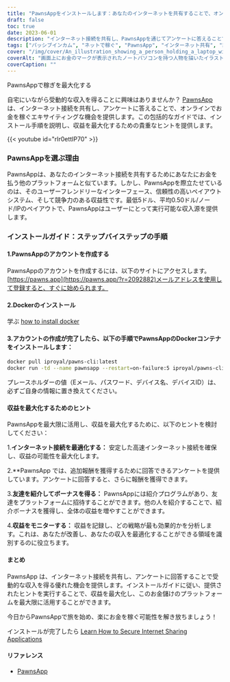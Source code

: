 ```yaml
---
title: "PawnsAppをインストールします：あなたのインターネットを共有することで、オンラインで受動的にお金を稼ぐ"
draft: false
toc: true
date: 2023-06-01
description: "インターネット接続を共有し、PawnsAppを通じてアンケートに答えることで、オンラインで受動的にお金を稼ぐ方法を発見してください。"
tags: ["パッシブインカム", "ネットで稼ぐ", "PawnsApp", "インターネット共有", "調査完了", "ミニマムペイアウト", "平均ペイアウト", "オンライン・アーニング", "サイドハックル", "在宅ワーク", "報奨金を得る", "インターネットでマネタイズ", "デジタル共有", "インカムジェネレーション", "経済的自立", "あぶく銭をかせぐ", "インターネット調査", "技術所得", "マネタイズ戦略", "デジタル経済", "ピアツーピアネットワーク", "入りの流れ", "ホームインターネット", "金もうけ", "インターネット利用", "アンケート謝礼", "ネットで金儲け", "ぼろ儲け", "デジタル特典", "インターネットマネタイゼーション", "受動的利益"]
cover: "/img/cover/An_illustration_showing_a_person_holding_a_laptop_with_a_money.png"
coverAlt: "画面上にお金のマークが表示されたノートパソコンを持つ人物を描いたイラストで、PawnsAppでインターネット共有やアンケート回答によるパッシブ収入を得ることを表現しています。"
coverCaption: ""
---
```

PawnsAppで稼ぎを最大化する

自宅にいながら受動的な収入を得ることに興味はありませんか？ [PawnsApp](https://pawns.app/?r=2092882)は、インターネット接続を共有し、アンケートに答えることで、オンラインでお金を稼ぐエキサイティングな機会を提供します。この包括的なガイドでは、インストール手順を説明し、収益を最大化するための貴重なヒントを提供します。

{{< youtube id="rIr0ettIP70" >}}

### PawnsAppを選ぶ理由

PawnsAppは、あなたのインターネット接続を共有するためにあなたにお金を払う他のプラットフォームと似ています。しかし、PawnsAppを際立たせているのは、そのユーザーフレンドリーなインターフェース、信頼性の高いペイアウトシステム、そして競争力のある収益性です。最低5ドル、平均0.50ドル/ノード/IPのペイアウトで、PawnsAppはユーザーにとって実行可能な収入源を提供します。

### インストールガイド：ステップバイステップの手順

#### 1.PawnsAppのアカウントを作成する

PawnsAppのアカウントを作成するには、以下のサイトにアクセスします。 [https://pawns.app](https://pawns.app/?r=2092882)メールアドレスを使用して登録すると、すぐに始められます。

#### 2.Dockerのインストール

学ぶ [how to install docker](https://simeononsecurity.ch/other/creating-profitable-low-powered-crypto-miners/#installing-docker)

#### 3.アカウントの作成が完了したら、以下の手順でPawnsAppのDockerコンテナをインストールします：

```bash
docker pull iproyal/pawns-cli:latest
docker run -td --name pawnsapp --restart=on-failure:5 iproyal/pawns-cli:latest -email=email@example.com -password=change_me -device-name=raspberrypi -device-id=raspberrypi1 -accept-tos
```
プレースホルダーの値（Eメール、パスワード、デバイス名、デバイスID）は、必ずご自身の情報に置き換えてください。

#### 収益を最大化するためのヒント

PawnsAppを最大限に活用し、収益を最大化するために、以下のヒントを検討してください：

1.**インターネット接続を最適化する：** 安定した高速インターネット接続を確保し、収益の可能性を最大化します。

2.**PawnsApp では、追加報酬を獲得するために回答できるアンケートを提供しています。アンケートに回答すると、さらに報酬を獲得できます。

3.**友達を紹介してボーナスを得る：** PawnsAppには紹介プログラムがあり、友達をプラットフォームに招待することができます。他の人を紹介することで、紹介ボーナスを獲得し、全体の収益を増やすことができます。

4.**収益をモニターする：** 収益を記録し、どの戦略が最も効果的かを分析します。これは、あなたが改善し、あなたの収入を最適化することができる領域を識別するのに役立ちます。

#### まとめ

PawnsApp は、インターネット接続を共有し、アンケートに回答することで受動的な収入を得る優れた機会を提供します。インストールガイドに従い、提供されたヒントを実行することで、収益を最大化し、このお金儲けのプラットフォームを最大限に活用することができます。

今日からPawnsAppで旅を始め、楽にお金を稼ぐ可能性を解き放ちましょう！

インストールが完了したら [Learn How to Secure Internet Sharing Applications](https://simeononsecurity.ch/other/how-to-secure-internet-sharing-applications/)

#### リファレンス
- [PawnsApp](https://pawns.app/?r=2092882)
